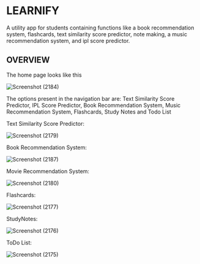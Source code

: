 # LEARNIFY

A utility app for students containing functions like a book recommendation system, flashcards, text similarity score predictor, note making, a music recommendation system, and ipl score predictor.

## OVERVIEW
The home page looks like this

![Screenshot (2184)](https://github.com/Rachit2527/APP-FOR-STUDY/assets/95185930/ca22b65a-15bc-4db5-8457-feca2eec3068)

The options present in the navigation bar are: Text Similarity Score Predictor, IPL Score Predictor, Book Recommendation System, Music Recommendation System, Flashcards, Study Notes and Todo List

Text Similarity Score Predictor:

![Screenshot (2179)](https://github.com/Rachit2527/APP-FOR-STUDY/assets/95185930/3aac55e5-09b4-4314-9b29-70bbc6e0ef3e)

Book Recommendation System:

![Screenshot (2187)](https://github.com/Rachit2527/APP-FOR-STUDY/assets/95185930/47b9e07b-12dd-4b3a-a4df-dfe0f9f9ba32)

Movie Recommendation System:

![Screenshot (2180)](https://github.com/Rachit2527/APP-FOR-STUDY/assets/95185930/61170378-1963-4705-9f7e-add7f6791b20)

Flashcards:

![Screenshot (2177)](https://github.com/Rachit2527/APP-FOR-STUDY/assets/95185930/c808ba24-2e49-4543-8c67-49f7ad88f3ad)

StudyNotes:

![Screenshot (2176)](https://github.com/Rachit2527/APP-FOR-STUDY/assets/95185930/92ea9a84-8987-4210-8f00-a82d25a3597c)

ToDo List:

![Screenshot (2175)](https://github.com/Rachit2527/APP-FOR-STUDY/assets/95185930/47159e06-3bbd-4edc-8e21-46dae933a956)

